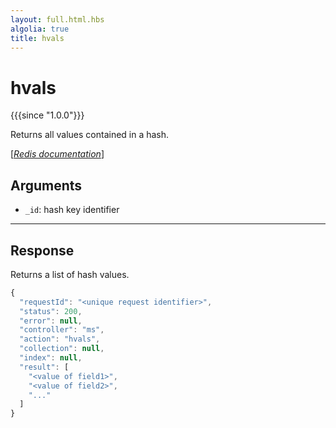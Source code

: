 ```yaml
---
layout: full.html.hbs
algolia: true
title: hvals
---
```



# hvals

{{{since "1.0.0"}}}

Returns all values contained in a hash.

[[_Redis documentation_]](https://redis.io/commands/hvals)


## Arguments

* `_id`: hash key identifier

---

## Response

Returns a list of hash values.

```javascript
{
  "requestId": "<unique request identifier>",
  "status": 200,
  "error": null,
  "controller": "ms",
  "action": "hvals",
  "collection": null,
  "index": null,
  "result": [
    "<value of field1>",
    "<value of field2>",
    "..."
  ]
}
```
